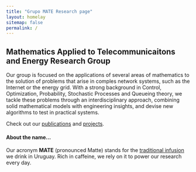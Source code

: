 ```yaml
---
title: "Grupo MATE Research page"
layout: homelay
sitemap: false
permalink: /
---
```


## Mathematics Applied to Telecommunicaitons and Energy Research Group

Our group is focused on the applications of several areas of mathematics to the solution of problems that arise in comples network systems, such as the Internet or the energy grid. With a strong background in Control, Optimization, Probability, Stochastic Processes and Queueing theory, we tackle these problems through an interdisciplinary approach, combining solid mathematical models with engineering insights, and devise new algorithms to test in practical systems.

Check out our [publications](publications/) and [projects](projects/).


#### About the name...

Our acronym <strong>MATE</strong> (pronounced Matte) stands for the <a href="https://en.wikipedia.org/wiki/Mat%C3%A9">traditional infusion</a> we drink in Uruguay. Rich in caffeine, we rely on it to power our research every day.


